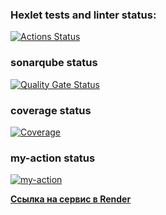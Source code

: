 ### Hexlet tests and linter status:
[![Actions Status](https://github.com/wasiliyterkin46/java-project-72/actions/workflows/hexlet-check.yml/badge.svg)](https://github.com/wasiliyterkin46/java-project-72/actions)
### sonarqube status
[![Quality Gate Status](https://sonarcloud.io/api/project_badges/measure?project=wasiliyterkin46_java-project-72&metric=alert_status)](https://sonarcloud.io/summary/new_code?id=wasiliyterkin46_java-project-72)
### coverage status
[![Coverage](https://sonarcloud.io/api/project_badges/measure?project=wasiliyterkin46_java-project-72&metric=coverage)](https://sonarcloud.io/summary/new_code?id=wasiliyterkin46_java-project-72)
### my-action status
[![my-action](https://github.com/wasiliyterkin46/java-project-72/actions/workflows/my-workflow.yml/badge.svg)](https://github.com/wasiliyterkin46/java-project-72/actions/workflows/my-workflow.yml)

[**Ссылка на сервис в Render**](https://java-project-72-xna0.onrender.com)


